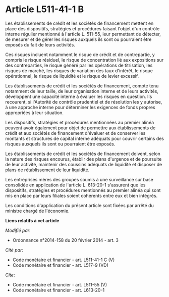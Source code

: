 # Article L511-41-1 B

Les établissements de crédit et les sociétés de financement mettent en place des dispositifs, stratégies et procédures
faisant l'objet d'un contrôle interne régulier mentionné à l'article L. 511-55, leur permettant de détecter, de mesurer et de
gérer les risques auxquels ils sont ou pourraient être exposés du fait de leurs activités. 

Ces risques incluent notamment le risque de crédit et de contrepartie, y compris le risque résiduel, le risque de
concentration lié aux expositions sur des contreparties, le risque généré par les opérations de titrisation, les risques de
marché, les risques de variation des taux d'intérêt, le risque opérationnel, le risque de liquidité et le risque de levier
excessif. 

Les établissements de crédit et les sociétés de financement, compte tenu notamment de leur taille, de leur organisation
interne et de leurs activités, développent une capacité interne à évaluer les risques en question. Ils recourent, si
l'Autorité de contrôle prudentiel et de résolution les y autorise, à une approche interne pour déterminer les exigences de
fonds propres appropriées à leur situation. 

Les dispositifs, stratégies et procédures mentionnées au premier alinéa peuvent avoir également pour objet de permettre aux
établissements de crédit et aux sociétés de financement d'évaluer et de conserver les montants et structures de capital
interne adéquats pour couvrir certains des risques auxquels ils sont ou pourraient être exposés. 

Les établissements de crédit et les sociétés de financement doivent, selon la nature des risques encourus, établir des plans
d'urgence et de poursuite de leur activité, maintenir des coussins adéquats de liquidité et disposer de plans de
rétablissement de leur liquidité. 

Les entreprises mères des groupes soumis à une surveillance sur base consolidée en application de l'article L. 613-20-1
s'assurent que les dispositifs, stratégies et procédures mentionnés au premier alinéa qui sont mis en place par leurs
filiales soient cohérents entre eux et bien intégrés. 

Les conditions d'application du présent article sont fixées par arrêté du ministre chargé de l'économie.

**Liens relatifs à cet article**

_Modifié par_:

  - Ordonnance n°2014-158 du 20 février 2014 - art. 3

_Cité par_:

  - Code monétaire et financier - art. L511-41-1 C (V)
  - Code monétaire et financier - art. L517-9 (VD)

_Cite_:

  - Code monétaire et financier - art. L511-55 (V)
  - Code monétaire et financier - art. L613-20-1
